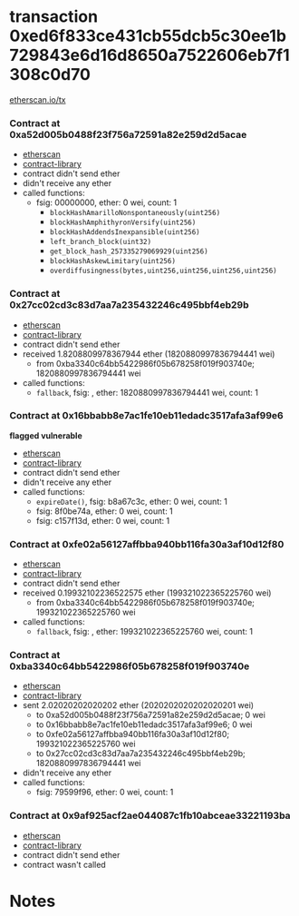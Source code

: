 # transaction 0xed6f833ce431cb55dcb5c30ee1b729843e6d16d8650a7522606eb7f1308c0d70

[etherscan.io/tx](https://etherscan.io/tx/0xed6f833ce431cb55dcb5c30ee1b729843e6d16d8650a7522606eb7f1308c0d70)


### Contract at 0xa52d005b0488f23f756a72591a82e259d2d5acae

* [etherscan](https://etherscan.io/address/0xa52d005b0488f23f756a72591a82e259d2d5acae)
* [contract-library](https://contract-library.com/contracts/Ethereum/a52d005b0488f23f756a72591a82e259d2d5acae)
* contract didn't send ether
* didn't receive any ether
* called functions:
    * fsig: 00000000, ether: 0 wei, count: 1
        * `blockHashAmarilloNonspontaneously(uint256)`
        * `blockHashAmphithyronVersify(uint256)`
        * `blockHashAddendsInexpansible(uint256)`
        * `left_branch_block(uint32)`
        * `get_block_hash_257335279069929(uint256)`
        * `blockHashAskewLimitary(uint256)`
        * `overdiffusingness(bytes,uint256,uint256,uint256,uint256)`


### Contract at 0x27cc02cd3c83d7aa7a235432246c495bbf4eb29b

* [etherscan](https://etherscan.io/address/0x27cc02cd3c83d7aa7a235432246c495bbf4eb29b)
* [contract-library](https://contract-library.com/contracts/Ethereum/27cc02cd3c83d7aa7a235432246c495bbf4eb29b)
* contract didn't send ether
* received 1.8208809978367944 ether (1820880997836794441 wei)
    * from 0xba3340c64bb5422986f05b678258f019f903740e; 1820880997836794441 wei
* called functions:
    * `fallback`, fsig: , ether: 1820880997836794441 wei, count: 1


### Contract at 0x16bbabb8e7ac1fe10eb11edadc3517afa3af99e6

**flagged vulnerable**

* [etherscan](https://etherscan.io/address/0x16bbabb8e7ac1fe10eb11edadc3517afa3af99e6)
* [contract-library](https://contract-library.com/contracts/Ethereum/16bbabb8e7ac1fe10eb11edadc3517afa3af99e6)
* contract didn't send ether
* didn't receive any ether
* called functions:
    * `expireDate()`, fsig: b8a67c3c, ether: 0 wei, count: 1
    * fsig: 8f0be74a, ether: 0 wei, count: 1
    * fsig: c157f13d, ether: 0 wei, count: 1


### Contract at 0xfe02a56127affbba940bb116fa30a3af10d12f80

* [etherscan](https://etherscan.io/address/0xfe02a56127affbba940bb116fa30a3af10d12f80)
* [contract-library](https://contract-library.com/contracts/Ethereum/fe02a56127affbba940bb116fa30a3af10d12f80)
* contract didn't send ether
* received 0.19932102236522575 ether (199321022365225760 wei)
    * from 0xba3340c64bb5422986f05b678258f019f903740e; 199321022365225760 wei
* called functions:
    * `fallback`, fsig: , ether: 199321022365225760 wei, count: 1


### Contract at 0xba3340c64bb5422986f05b678258f019f903740e

* [etherscan](https://etherscan.io/address/0xba3340c64bb5422986f05b678258f019f903740e)
* [contract-library](https://contract-library.com/contracts/Ethereum/ba3340c64bb5422986f05b678258f019f903740e)
* sent 2.02020202020202 ether (2020202020202020201 wei)
    * to 0xa52d005b0488f23f756a72591a82e259d2d5acae; 0 wei
    * to 0x16bbabb8e7ac1fe10eb11edadc3517afa3af99e6; 0 wei
    * to 0xfe02a56127affbba940bb116fa30a3af10d12f80; 199321022365225760 wei
    * to 0x27cc02cd3c83d7aa7a235432246c495bbf4eb29b; 1820880997836794441 wei
* didn't receive any ether
* called functions:
    * fsig: 79599f96, ether: 0 wei, count: 1


### Contract at 0x9af925acf2ae044087c1fb10abceae33221193ba

* [etherscan](https://etherscan.io/address/0x9af925acf2ae044087c1fb10abceae33221193ba)
* [contract-library](https://contract-library.com/contracts/Ethereum/9af925acf2ae044087c1fb10abceae33221193ba)
* contract didn't send ether
* contract wasn't called

# Notes

